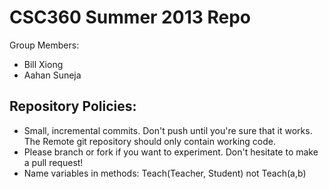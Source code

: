 CSC360 Summer 2013 Repo
======
Group Members:
* Bill Xiong
* Aahan Suneja

Repository Policies:
---------
* Small, incremental commits. Don't push until you're sure that it works. The Remote git repository should only contain working code.
* Please branch or fork if you want to experiment. Don't hesitate to make a pull request!
* Name variables in methods: Teach(Teacher, Student) not Teach(a,b)
